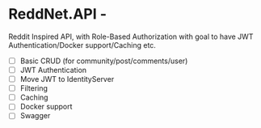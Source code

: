 # ReddNet.API -

Reddit Inspired API, with Role-Based Authorization with goal to have JWT Authentication/Docker support/Caching etc.

- [ ] Basic CRUD (for community/post/comments/user)
- [ ] JWT Authentication
- [ ] Move JWT to IdentityServer
- [ ] Filtering
- [ ] Caching
- [ ] Docker support
- [ ] Swagger
